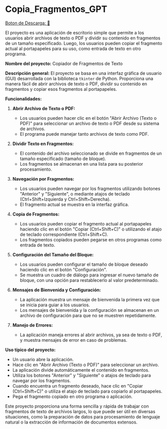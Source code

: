 # Copia_Fragmentos_GPT

[Boton de Descarga: 💾](https://github.com/d69e8d1c-5358-4177-b537-be7ada3a564a)

El proyecto es una aplicación de escritorio simple que permite a los usuarios abrir archivos de texto o PDF y dividir su contenido en fragmentos de un tamaño especificado. Luego, los usuarios pueden copiar el fragmento actual al portapapeles para su uso, como entrada de texto en otro programa.

**Nombre del proyecto:** Copiador de Fragmentos de Texto

**Descripción general:**
El proyecto se basa en una interfaz gráfica de usuario (GUI) desarrollada con la biblioteca `tkinter` de Python. Proporciona una manera fácil de abrir archivos de texto o PDF, dividir su contenido en fragmentos y copiar esos fragmentos al portapapeles.

**Funcionalidades:**

1. **Abrir Archivo de Texto o PDF:**
   - Los usuarios pueden hacer clic en el botón "Abrir Archivo (Texto o PDF)" para seleccionar un archivo de texto o PDF desde su sistema de archivos.
   - El programa puede manejar tanto archivos de texto como PDF.

2. **Dividir Texto en Fragmentos:**
   - El contenido del archivo seleccionado se divide en fragmentos de un tamaño especificado (tamaño de bloque).
   - Los fragmentos se almacenan en una lista para su posterior procesamiento.

3. **Navegación por Fragmentos:**
   - Los usuarios pueden navegar por los fragmentos utilizando botones "Anterior" y "Siguiente", o mediante atajos de teclado (Ctrl+Shift+Izquierda y Ctrl+Shift+Derecha).
   - El fragmento actual se muestra en la interfaz gráfica.

4. **Copia de Fragmentos:**
   - Los usuarios pueden copiar el fragmento actual al portapapeles haciendo clic en el botón "Copiar (Ctrl+Shift+C)" o utilizando el atajo de teclado correspondiente (Ctrl+Shift+C).
   - Los fragmentos copiados pueden pegarse en otros programas como entrada de texto.

5. **Configuración del Tamaño del Bloque:**
   - Los usuarios pueden configurar el tamaño de bloque deseado haciendo clic en el botón "Configuración".
   - Se muestra un cuadro de diálogo para ingresar el nuevo tamaño de bloque, con una opción para restablecerlo al valor predeterminado.

6. **Mensajes de Bienvenida y Configuración:**
   - La aplicación muestra un mensaje de bienvenida la primera vez que se inicia para guiar a los usuarios.
   - Los mensajes de bienvenida y la configuración se almacenan en un archivo de configuración para que no se muestren repetidamente.

7. **Manejo de Errores:**
   - La aplicación maneja errores al abrir archivos, ya sea de texto o PDF, y muestra mensajes de error en caso de problemas.

**Uso típico del proyecto:**
- Un usuario abre la aplicación.
- Hace clic en "Abrir Archivo (Texto o PDF)" para seleccionar un archivo.
- La aplicación divide automáticamente el contenido en fragmentos.
- Utiliza los botones "Anterior" y "Siguiente" o atajos de teclado para navegar por los fragmentos.
- Cuando encuentra un fragmento deseado, hace clic en "Copiar (Ctrl+Shift+C)" o utiliza el atajo de teclado para copiarlo al portapapeles.
- Pega el fragmento copiado en otro programa o aplicación.

Este proyecto proporciona una forma sencilla y rápida de trabajar con fragmentos de texto de archivos largos, lo que puede ser útil en diversas situaciones, como la preparación de datos para procesamiento de lenguaje natural o la extracción de información de documentos extensos.
